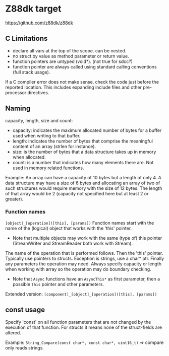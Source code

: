 # Z88dk target

https://github.com/z88dk/z88dk

## C Limitations

* declare all vars at the top of the scope. can be nested.
* no struct by value as method parameter or return value.
* function pointers are untyped (void*). (not true for sdcc?)
* function pointer are always called using standard calling conventions (full stack usage).

If a C compiler error does not make sense, check the code just before the reported location.
This includes expanding include files and other pre-processor directives.

## Naming

capacity, length, size and count:

* capacity: indicates the maximum allocated number of bytes for a buffer used when writing to that buffer.
* length: indicates the number of bytes that comprise the meaningful content of an array (strlen for instance).
* size: is the number of bytes that a data structure takes up in memory when allocated.
* count: is a number that indicates how many elements there are. Not used in memory related functions.

Example: An array can have a capacity of 10 bytes but a length of only 4.
    A data structure may have a size of 6 bytes and allocating an array of two of such structures would require
    memory with the size of 12 bytes. The length of that array would be 2 (capacity not specified here but at least 2 or greater).

### Function names

`[object]_[operation]([this], [params])`
Function names start with the name of the (logical) object that works with the 'this' pointer.

* Note that multiple objects may work with the same (type of) this pointer (StreamWriter and StreamReader both work with Stream).

The name of the operation that is performed follows.
Then the 'this' pointer. Typically use pointers to structs. Exception is strings, use a char* ptr.
Finally any parameters the operation may need. Always specify capacity or length when working with array so the operation may do boundary checking.

* Note that `Async` functions have an `AsyncThis*` as first parameter, then a possible `this` pointer and other parameters.

Extended version:
    `[component]_[object]_[operation]([this], [params])`

## const usage

Specify 'const' on all function parameters that are not changed by the execution of that function.
For structs it means none of the struct-fields are altered.

Example: `String_Compare(const char*, const char*, uint16_t)` => compare only reads strings.
